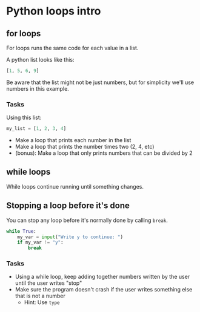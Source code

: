 # Python loops intro

## for loops
For loops runs the same code for each value in a list.

A python list looks like this:

```python
[1, 5, 6, 9]
```

Be aware that the list might not be just numbers, but for simplicity we'll use numbers in this example.

### Tasks

Using this list:

```python
my_list = [1, 2, 3, 4]
```

* Make a loop that prints each number in the list
* Make a loop that prints the number times two (2, 4, etc)
* (bonus): Make a loop that only prints numbers that can be divided by 2


## while loops

While loops continue running until something changes.

## Stopping a loop before it's done

You can stop any loop before it's normally done by calling `break`.

```python
while True:
	my_var = input("Write y to continue: ")
	if my_var != "y":
		break
```

### Tasks

* Using a while loop, keep adding together numbers written by the user until the user writes "stop"
* Make sure the program doesn't crash if the user writes something else that is not a number
	* Hint: Use `type`